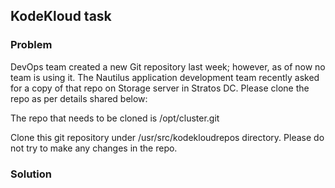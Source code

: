 ## KodeKloud task

### Problem

DevOps team created a new Git repository last week; however, as of now no team is using it. The Nautilus application
development team recently asked for a copy of that repo on Storage server in Stratos DC. Please clone the repo as per
details shared below:

The repo that needs to be cloned is /opt/cluster.git

Clone this git repository under /usr/src/kodekloudrepos directory. Please do not try to make any changes in the repo.

### Solution

```shell

```
